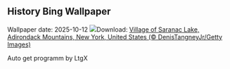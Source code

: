 ## History Bing Wallpaper
Wallpaper date: 2025-10-12
![](https://www.bing.com/th?id=OHR.SaranacLake_EN-GB5589818058_UHD.jpg&w=1000)Download: [Village of Saranac Lake, Adirondack Mountains, New York, United States (© DenisTangneyJr/Getty Images)](https://www.bing.com/th?id=OHR.SaranacLake_EN-GB5589818058_UHD.jpg)

Auto get programm by LtgX

